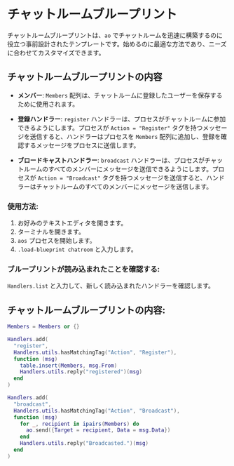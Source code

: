 # チャットルームブループリント

チャットルームブループリントは、`ao` でチャットルームを迅速に構築するのに役立つ事前設計されたテンプレートです。始めるのに最適な方法であり、ニーズに合わせてカスタマイズできます。

## チャットルームブループリントの内容

- **メンバー**: `Members` 配列は、チャットルームに登録したユーザーを保存するために使用されます。

- **登録ハンドラー**: `register` ハンドラーは、プロセスがチャットルームに参加できるようにします。プロセスが `Action = "Register"` タグを持つメッセージを送信すると、ハンドラーはプロセスを `Members` 配列に追加し、登録を確認するメッセージをプロセスに送信します。

- **ブロードキャストハンドラー**: `broadcast` ハンドラーは、プロセスがチャットルームのすべてのメンバーにメッセージを送信できるようにします。プロセスが `Action = "Broadcast"` タグを持つメッセージを送信すると、ハンドラーはチャットルームのすべてのメンバーにメッセージを送信します。

### 使用方法:

1. お好みのテキストエディタを開きます。
2. ターミナルを開きます。
3. `aos` プロセスを開始します。
4. `.load-blueprint chatroom` と入力します。

### ブループリントが読み込まれたことを確認する:

`Handlers.list` と入力して、新しく読み込まれたハンドラーを確認します。

## チャットルームブループリントの内容:

<!-- # Chatroom Blueprint

The Chatroom Blueprint is a predesigned template that helps you quickly build a chatroom in `ao`. It is a great way to get started and can be customized to fit your needs.

## Unpacking the Chatroom Blueprint

- **Members**: The `Members` array is used to store the users who have registered to the chatroom.

- **Register Handler**: The `register` handler allows processes to join the chatroom. When a process sends a message with the tag `Action = "Register"`, the handler will add the process to the `Members` array and send a message back to the process confirming the registration.

- **Broadcast Handler**: The `broadcast` handler allows processes to send messages to all the members of the chatroom. When a process sends a message with the tag `Action = "Broadcast"`, the handler will send the message to all the members of the chatroom.

### How To Use:

1. Open your preferred text editor.
2. Open the Terminal.
3. Start your `aos` process.
4. Type in `.load-blueprint chatroom`

### Verify the Blueprint is Loaded:

Type in `Handlers.list` to see the newly loaded handlers.

## What's in the Chatroom Blueprint: -->

```lua
Members = Members or {}

Handlers.add(
  "register",
  Handlers.utils.hasMatchingTag("Action", "Register"),
  function (msg)
    table.insert(Members, msg.From)
    Handlers.utils.reply("registered")(msg)
  end
)

Handlers.add(
  "broadcast",
  Handlers.utils.hasMatchingTag("Action", "Broadcast"),
  function (msg)
    for _, recipient in ipairs(Members) do
      ao.send({Target = recipient, Data = msg.Data})
    end
    Handlers.utils.reply("Broadcasted.")(msg)
  end
)
```
